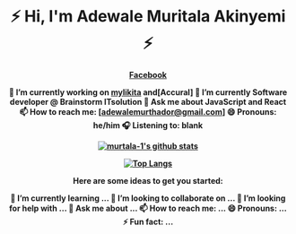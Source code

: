 <!--### Hi, there 👋 I'm Mustapha Issa Toyin-->
<h1 align="center">⚡️ Hi, I'm Adewale Muritala Akinyemi ⚡️</h1>
<h4 align="center"><a href="https://facebook.com/akinyemi147">Facebook</a>



 🔭 I’m currently working on [mylikita](https://mylikita.clinic) and[Accural]
 🌱 I’m currently Software developer @ Brainstorm ITsolution
 💬 Ask me about JavaScript and React
 📫 How to reach me: [adewalemurthador@gmail.com]
 😄 Pronouns: he/him
 🎧 Listening to: blank

[![murtala-1's github stats](https://github-readme-stats.vercel.app/api?username=murtala-1&count_private=true&show_icons=true&theme=radical)](https://github.com/murtala-1/github-readme-stats)

[![Top Langs](https://github-readme-stats.vercel.app/api/top-langs/?username=8790fahad)](https://github.com/murtala-1/github-readme-stats)


Here are some ideas to get you started:


 🌱 I’m currently learning ...
 👯 I’m looking to collaborate on ...
 🤔 I’m looking for help with ...
 💬 Ask me about ...
 📫 How to reach me: ...
 😄 Pronouns: ...
 ⚡ Fun fact: ...
